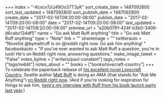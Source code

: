 +++
index = "-Kcxcv7JiJ49Oo37T3yK"
sort_create_date = 1487092800
sort_last_updated = 1487092800
sort_publish_date = 1487092800
create_date = "2017-02-14T09:20:00-08:00"
publish_date = "2017-02-14T09:20:00-08:00"
date = "2017-02-14T09:20:00-08:00"
last_updated = "2017-02-14T09:20:00-08:00"
preview_url = "a20b0791-424f-b3b0-3406-d6cabc134df5"
name = "Go ask Matt Ruff anything"
title = "Go ask Matt Ruff anything"
type = "Note"
link = ""
shareimage = ""
twitterauto = "Novelist @bymattruff is on @reddit right now. Go ask him anything! "
facebookauto = "If you've ever wanted to ask Matt Ruff a question, you're in luck! He's on Reddit right now, answering questions."
make_image_tweet = "False"
notes_byline = ["writers/paul-constant"]
tags_notes = ["tags/reddit"]
notes_about = ""
books = ["books/lovecraft-country"]
+++
To celebrate the paperback release of [his excellent novel *Lovecraft Country*](http://www.seattlereviewofbooks.com/reviews/caught-after-dark-in-lovecraft-country/), Seattle author [Matt Ruff](http://www.seattlereviewofbooks.com/authors/matt-ruff/) is doing an AMA (that stands for "Ask Me Anything") [on Reddit right now](https://www.reddit.com/r/books/comments/5u0x3i/titleim_matt_ruff_author_of_lovecraft_country_bad/). (And if you're looking for inspiration for things to ask him, [here's my interview with Ruff from his book launch party last year](http://www.seattlereviewofbooks.com/notes/2016/02/18/talking-with-matt-ruff-about-science-fictions-racist-past/).)